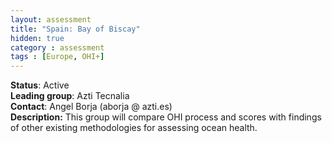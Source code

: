 ```yaml
---
layout: assessment
title: "Spain: Bay of Biscay"
hidden: true
category : assessment
tags : [Europe, OHI+]
---
```


**Status**: Active  
**Leading group**: Azti Tecnalia  
**Contact**: Angel Borja (aborja @ azti.es)  
**Description:** This group will compare OHI process and scores with findings of other existing methodologies for assessing ocean health.
